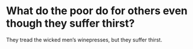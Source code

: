 # What do the poor do for others even though they suffer thirst?

They tread the wicked men’s winepresses, but they suffer thirst.
